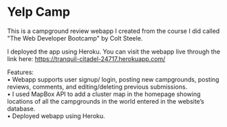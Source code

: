 # Yelp Camp

This is a campground review webapp I created from the course I did called "The Web Developer Bootcamp" by Colt Steele.<br>

I deployed the app using Heroku. You can visit the webapp live through the link here: https://tranquil-citadel-24717.herokuapp.com/<br>

Features:<br>
• Webapp supports user signup/ login, posting new campgrounds, posting reviews, comments, and editing/deleting previous submissions.<br>
•	I used MapBox API to add a cluster map in the homepage showing locations of all the campgrounds in the world entered in the website’s database.<br>
•	Deployed webapp using Heroku.<br>

